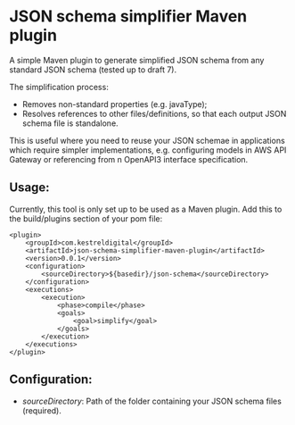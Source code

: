 # JSON schema simplifier Maven plugin

A simple Maven plugin to generate simplified JSON schema from any standard JSON schema (tested up to draft 7).

The simplification process:

* Removes non-standard properties (e.g. javaType);
* Resolves references to other files/definitions, so that each output JSON schema file is standalone.

This is useful where you need to reuse your JSON schemae in applications which require simpler implementations, e.g. configuring models in AWS API Gateway or referencing from n OpenAPI3 interface specification.

## Usage:

Currently, this tool is only set up to be used as a Maven plugin. Add this to the build/plugins section of your pom file:

    <plugin>
        <groupId>com.kestreldigital</groupId>
        <artifactId>json-schema-simplifier-maven-plugin</artifactId>
        <version>0.0.1</version>
        <configuration>
            <sourceDirectory>${basedir}/json-schema</sourceDirectory>
        </configuration>
        <executions>
            <execution>
                <phase>compile</phase>
                <goals>
                    <goal>simplify</goal>
                </goals>
            </execution>
        </executions>
    </plugin>



## Configuration:

* *sourceDirectory*: Path of the folder containing your JSON schema files (required).